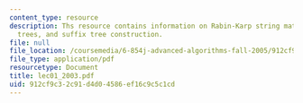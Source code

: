 ```yaml
---
content_type: resource
description: Ths resource contains information on Rabin-Karp string matching, suffix
  trees, and suffix tree construction.
file: null
file_location: /coursemedia/6-854j-advanced-algorithms-fall-2005/912cf9c32c91d4d04586ef16c9c5c1cd_lec01_2003.pdf
file_type: application/pdf
resourcetype: Document
title: lec01_2003.pdf
uid: 912cf9c3-2c91-d4d0-4586-ef16c9c5c1cd
---
```

